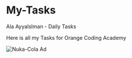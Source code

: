 # My-Tasks

Ala Ayyalslman - Daily Tasks

Here is all my Tasks for Orange Coding Academy 

![Nuka-Cola Ad](https://i.ibb.co/ysHLKqN/Nuka-Cola-ad-pre-trailer.webp)
